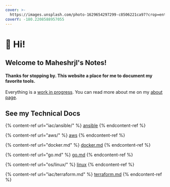 ```yaml
---
cover: >-
  https://images.unsplash.com/photo-1629654297299-c8506221ca97?crop=entropy&cs=tinysrgb&fm=jpg&ixid=MnwxOTcwMjR8MHwxfHNlYXJjaHwyfHxCYXNofGVufDB8fHx8MTY1OTQ2NjQxNw&ixlib=rb-1.2.1&q=80
coverY: -180.2208588957055
---
```


# 👋 Hi!

## Welcome to Maheshrjl's Notes!

#### Thanks for stopping by. This website a place for me to document my  favorite tools.&#x20;

Everything is a [work in progress](https://www.merriam-webster.com/dictionary/work%20in%20progress). You can read more about me on my [about page](https://maheshrjl.com/about).

## See my Technical Docs <a href="#technical-docs" id="technical-docs"></a>

{% content-ref url="iac/ansible/" %}
[ansible](iac/ansible/)
{% endcontent-ref %}

{% content-ref url="aws/" %}
[aws](aws/)
{% endcontent-ref %}

{% content-ref url="docker.md" %}
[docker.md](docker.md)
{% endcontent-ref %}

{% content-ref url="go.md" %}
[go.md](go.md)
{% endcontent-ref %}

{% content-ref url="os/linux/" %}
[linux](os/linux/)
{% endcontent-ref %}

{% content-ref url="iac/terraform.md" %}
[terraform.md](iac/terraform.md)
{% endcontent-ref %}

